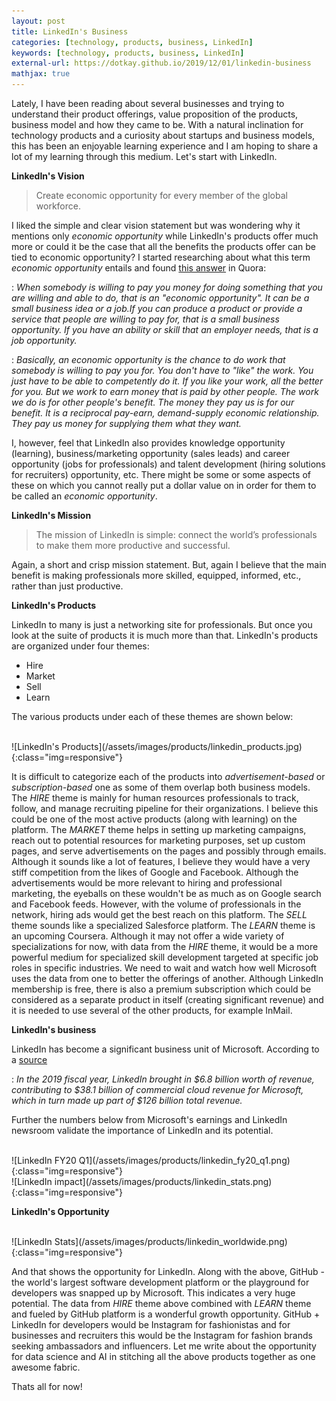 ```yaml
---
layout: post
title: LinkedIn's Business
categories: [technology, products, business, LinkedIn]
keywords: [technology, products, business, LinkedIn]
external-url: https://dotkay.github.io/2019/12/01/linkedin-business
mathjax: true
---
```


Lately, I have been reading about several businesses and trying to understand their product offerings, value proposition of the products, business model and how they came to be. With a natural inclination for technology products and a curiosity about startups and business models, this has been an enjoyable learning experience and I am hoping to share a lot of my learning through this medium. Let's start with LinkedIn.

**LinkedIn's Vision**

> Create economic opportunity for every member of the global workforce.

I liked the simple and clear vision statement but was wondering why it mentions only *economic opportunity* while LinkedIn's products offer much more or could it be the case that all the benefits the products offer can be tied to economic opportunity? I started researching about what this term *economic opportunity* entails and found [this answer](https://www.quora.com/How-are-economic-opportunities-defined) in Quora:
<br>

: _When somebody is willing to pay you money for doing something that you are willing and able to do, that is an "economic opportunity". It can be a small business idea or a job.If you can produce a product or provide a service that people are willing to pay for, that is a small business opportunity. If you have an ability or skill that an employer needs, that is a job opportunity._

: _Basically, an economic opportunity is the chance to do work that somebody is willing to pay you for. You don't have to "like" the work. You just have to be able to competently do it. If you like your work, all the better for you. But we work to earn money that is paid by other people. The work we do is for other people's benefit. The money they pay us is for our benefit. It is a reciprocal pay-earn, demand-supply economic relationship. They pay us money for supplying them what they want._

I, however, feel that LinkedIn also provides knowledge opportunity (learning), business/marketing opportunity (sales leads) and career opportunity (jobs for professionals) and talent development (hiring solutions for recruiters) opportunity, etc. There might be some or some aspects of these on which you cannot really put a dollar value on in order for them to be called an *economic opportunity*.

**LinkedIn's Mission**

> The mission of LinkedIn is simple: connect the world’s professionals to make them more productive and successful.

Again, a short and crisp mission statement. But, again I believe that the main benefit is making professionals more skilled, equipped, informed, etc., rather than just productive. 

**LinkedIn's Products**

LinkedIn to many is just a networking site for professionals. But once you look at the suite of products it is much more than that. LinkedIn's products are organized under four themes:

* Hire
* Market
* Sell
* Learn

The various products under each of these themes are shown below:

<br>
![LinkedIn's Products](/assets/images/products/linkedin_products.jpg){:class="img=responsive"}

It is difficult to categorize each of the products into *advertisement-based* or *subscription-based* one as some of them overlap both business models. The _HIRE_ theme is mainly for human resources professionals to track, follow, and manage recruiting pipeline for their organizations. I believe this could be one of the most active products (along with learning) on the platform. The _MARKET_ theme helps in setting up marketing campaigns, reach out to potential resources for marketing purposes, set up custom pages, and serve advertisements on the pages and possibly through emails. Although it sounds like a lot of features, I believe they would have a very stiff competition from the likes of Google and Facebook. Although the advertisements would be more relevant to hiring and professional marketing, the eyeballs on these wouldn't be as much as on Google search and Facebook feeds. However, with the volume of professionals in the network, hiring ads would get the best reach on this platform. The _SELL_ theme sounds like a specialized Salesforce platform.  The _LEARN_ theme is an upcoming Coursera. Although it may not offer a wide variety of specializations for now, with data from the _HIRE_ theme, it would be a more powerful medium for specialized skill development targeted at specific job roles in specific industries. We need to wait and watch how well Microsoft uses the data from one to better the offerings of another. Although LinkedIn membership is free, there is also a premium subscription which could be considered as a separate product in itself (creating significant revenue) and it is needed to use several of the other products, for example InMail. 

**LinkedIn's business**

LinkedIn has become a significant business unit of Microsoft. According to a [source](https://www.businessofapps.com/data/linkedin-statistics/)

: _In the 2019 fiscal year, LinkedIn brought in $6.8 billion worth of revenue, contributing to $38.1 billion of commercial cloud revenue for Microsoft, which in turn made up part of $126 billion total revenue._

Further the numbers below from Microsoft's earnings and LinkedIn newsroom validate the importance of LinkedIn and its potential.

<br>
![LinkedIn FY20 Q1](/assets/images/products/linkedin_fy20_q1.png){:class="img=responsive"}

<br>
![LinkedIn impact](/assets/images/products/linkedin_stats.png){:class="img=responsive"}

**LinkedIn's Opportunity**

<br>
![LinkedIn Stats](/assets/images/products/linkedin_worldwide.png){:class="img=responsive"}

And that shows the opportunity for LinkedIn. Along with the above, GitHub - the world's largest software development platform or the playground for developers was snapped up by Microsoft. This indicates a very huge potential. The data from _HIRE_ theme above combined with _LEARN_ theme and fueled by GitHub platform is a wonderful growth opportunity. GitHub + LinkedIn for developers would be Instagram for fashionistas and for businesses and recruiters this would be the Instagram for fashion brands seeking ambassadors and influencers. Let me write about the opportunity for data science and AI in stitching all the above products together as one awesome fabric. 

Thats all for now!
